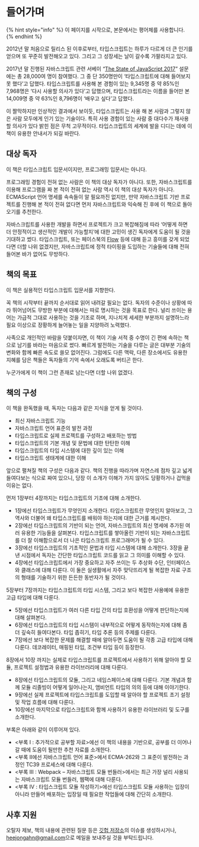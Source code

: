 # 들어가며

{% hint style="info" %}
이 페이지를 시작으로, 본문에서는 평어체를 사용합니다.
{% endhint %}

2012년 말 처음으로 릴리스 된 이후로부터, 타입스크립트는 하루가 다르게 더 큰 인기를 얻으며 또 꾸준히 발전해오고 있다. 그리고 그 성장세는 날이 갈수록 가팔라지고 있다.

2017년 말 진행된 자바스크립트 관련 서베이 “[The State of JavaScript 2017](https://stateofjs.com/)” 설문에는 총 28,000여 명이 참여했다. 그 중 단 350명만이 ‘타입스크립트에 대해 들어보지 못 했다’고 답했다. 타입스크립트를 사용해 본 경험이 있는 9,345명 중 약 85%인 7,968명은 ‘다시 사용할 의사가 있다’고 답했으며, 타입스크립트라는 이름을 들어만 본 14,009명 중 약 63%인 8,796명이 ‘배우고 싶다’고 답했다.

이 짤막하지만 인상적인 결과에서 보이듯, 타입스크립트는 사용 해 본 사람과 그렇지 않은 사람 모두에게 인기 있는 기술이다. 특히 사용 경험이 있는 사람 중 대다수가 재사용할 의사가 있다 밝힌 점은 무척 고무적이다. 타입스크립트의 세계에 발을 디디는 데에 이 책이 유용한 안내서가 되길 바란다.

## 대상 독자 

이 책은 타입스크립트 입문서이지만, 프로그래밍 입문서는 아니다. 

프로그래밍 경험이 전혀 없는 사람은 이 책의 대상 독자가 아니다. 또한, 자바스크립트를 이용해 프로그램을 짜 본 적이 전혀 없는 사람 역시 이 책의 대상 독자가 아니다. ECMAScript 언어 명세를 속속들이 알 필요까진 없지만, 만약 자바스크립트 기반 프로젝트를 진행해 본 적이 전혀 없다면 먼저 자바스크립트와 익숙해 진 후에 이 책으로 돌아오기를 추천한다.

자바스크립트를 사용한 개발을 하면서 프로젝트가 크고 복잡해짐에 따라 ‘어떻게 하면 더 안정적이고 생산적인 개발이 가능할지’에 대한 고민이 생긴 독자에게 도움이 될 것을 기대하고 썼다. 타입스크립트, 또는 페이스북의 [Flow](https://flow.org/) 등에 대해 듣고 흥미를 갖게 되었다면 더할 나위 없겠지만, 자바스크립트에 정적 타이핑을 도입하는 기술들에 대해 전혀 들어본 바가 없어도 무방하다.

## 책의 목표

이 책은 실용적인 타입스크립트 입문서를 지향한다. 

꼭 책의 시작부터 끝까지 순서대로 읽어 내려갈 필요는 없다. 독자의 수준이나 상황에 따라 뛰어넘어도 무방한 부분에 대해서는 따로 명시하는 것을 목표로 한다. 널리 쓰이는 용어는 가급적 그대로 사용하는 것을 기조로 하며, 지나치게 세세한 부분까지 설명하느라 필요 이상으로 장황하게 늘어놓는 일을 지양하려 노력했다. 

사족으로 개인적인 바람을 덧붙이자면, 이 책이 기술 서적 중 수명이 긴 편에 속하는 책으로 남기를 바라는 마음으로 썼다. 빠르게 발전하는 기술을 다루는 글은 대부분 기술의 변화와 함께 빠른 속도로 쓸모 없어진다. 그럼에도 다른 맥락, 다른 장소에서도 유용한 지혜를 담은 책들은 독자들의 기억 속에서 오래도록 버티곤 한다.

누군가에게 이 책이 그런 존재로 남는다면 더할 나위 없겠다.

## 책의 구성

이 책을 완독했을 때, 독자는 다음과 같은 지식을 얻게 될 것이다.

* 최신 자바스크립트 기능
* 자바스크립트 언어 표준의 발전 과정
* 타입스크립트로 실제 프로젝트를 구성하고 배포하는 방법
* 타입스크립트의 기본 개념 및 문법에 대한 탄탄한 이해
* 타입스크립트의 타입 시스템에 대한 깊이 있는 이해
* 타입스크립트 생태계에 대한 이해

앞으로 펼쳐질 책의 구성은 다음과 같다. 책의 진행을 따라가며 자연스레 점차 깊고 넓게 들여다보는 식으로 짜여 있으니, 당장 이 소개가 이해가 가지 않아도 당황하거나 겁먹을 이유는 없다. 

먼저 1장부터 4장까지는 타입스크립트의 기초에 대해 소개한다.

* 1장에선 타입스크립트가 무엇인지 소개한다. 타입스크립트란 무엇인지 알아보고, 그 역사와 더불어 왜 타입스크립트를 배워야 하는지에 대한 근거를 제시한다.
* 2장에선 타입스크립트의 기반이 되는 언어, 자바스크립트의 최신 명세에 추가된 여러 유용한 기능들을 살펴본다. 타입스크립트를 쌓아올린 기반이 되는 자바스크립트를 더 잘 이해함으로서 더 나은 타입스크립트 프로그래머가 될 수 있다.
* 3장에선 타입스크립트의 기초적인 문법과 타입 시스템에 대해 소개한다. 3장을 끝낸 시점에서 독자는 간단한 타입스크립트 코드를 읽고 그 의미를 이해할 수 있다.
* 4장에선 타입스크립트에서 가장 중요하고 자주 쓰이는 두 추상화 수단, 인터페이스와 클래스에 대해 다룬다. 이 둘은 실생활에서 자주 맞닥뜨리게 될 복잡한 자료 구조의 형태를 기술하기 위한 든든한 동반자가 될 것이다.

5장부터 7장까지는 타입스크립트의 타입 시스템, 그리고 보다 복잡한 사용예에 유용한 고급 타입에 대해 다룬다.

* 5장에선 타입스크립트가 여러 다른 타입 간의 타입 호환성을 어떻게 판단하는지에 대해 살펴본다.
* 6장에선 타입스크립트의 타입 시스템이 내부적으로 어떻게 동작하는지에 대해 좀 더 깊숙히 들여다본다. 타입 좁히기, 타입 추론 등의 주제를 다룬다.
* 7장에선 보다 복잡한 문제를 해결할 때에 알아두면 도움이 될 각종 고급 타입에 대해 다룬다. 데코레이터, 매핑된 타입, 조건부 타입 등이 등장한다.

8장에서 10장 까지는 실제로 타입스크립트를 프로젝트에서 사용하기 위해 알아야 할 모듈, 프로젝트 설정법과 유용한 라이브러리에 대해 다룬다.

* 8장에선 타입스크립트의 모듈, 그리고 네임스페이스에 대해 다룬다. 기본 개념과 함께 모듈 리졸빙이 어떻게 일어나는지, 앰비언트 타입의 의의 등에 대해 이야기한다.
* 9장에선 실제 프로젝트에 타입스크립트를 도입할 때 알아야 할 프로젝트 초기 설정 및 작업 흐름에 대해 다룬다.
* 10장에선 마지막으로 타입스크립트와 함께 사용하기 유용한 라이브러리 및 도구를 소개한다.

부록은 아래와 같이 이루어져 있다.

* &lt;부록 I : 추가적으로 공부할 자료&gt;에선 이 책의 내용을 기반으로, 공부를 더 이어나갈 때에 도움이 될만한 추천 자료를 소개한다.
* &lt;부록 II에선 자바스크립트 언어 표준&gt;에서 ECMA-262와 그 표준이 발전하는 과정인 TC39 프로세스에 대해 다룬다.
* &lt;부록 III : Webpack – 자바스크립트 모듈 번들러&gt;에서는 최근 가장 널리 사용되는 자바스크립트 모듈 번들러, 웹팩에 대해 다룬다.
* &lt;부록 IV : 타입스크립트 모듈 작성하기&gt;에선 타입스크립트 모듈 사용하는 입장이 아니라 만들어 배포하는 입장일 때 필요한 작업들에 대해 간단히 소개한다.

## 사후 지원

오탈자 제보, 책의 내용에 관련된 질문 등은 [깃헙 저장소](https://github.com/heejongahn/ts-for-jsdev)의 이슈를 생성하시거나, [heejongahn@gmail.com](mailto:heejongahn@gmail.com)으로 메일을 보내주실 것을 부탁드립니다.

